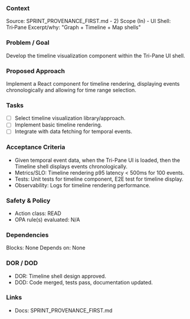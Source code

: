### Context

Source: SPRINT_PROVENANCE_FIRST.md - 2) Scope (In) - UI Shell: Tri‑Pane
Excerpt/why: "Graph + Timeline + Map shells"

### Problem / Goal

Develop the timeline visualization component within the Tri-Pane UI shell.

### Proposed Approach

Implement a React component for timeline rendering, displaying events chronologically and allowing for time range selection.

### Tasks

- [ ] Select timeline visualization library/approach.
- [ ] Implement basic timeline rendering.
- [ ] Integrate with data fetching for temporal events.

### Acceptance Criteria

- Given temporal event data, when the Tri-Pane UI is loaded, then the Timeline shell displays events chronologically.
- Metrics/SLO: Timeline rendering p95 latency < 500ms for 100 events.
- Tests: Unit tests for timeline component, E2E test for timeline display.
- Observability: Logs for timeline rendering performance.

### Safety & Policy

- Action class: READ
- OPA rule(s) evaluated: N/A

### Dependencies

Blocks: None
Depends on: None

### DOR / DOD

- DOR: Timeline shell design approved.
- DOD: Code merged, tests pass, documentation updated.

### Links

- Docs: SPRINT_PROVENANCE_FIRST.md
